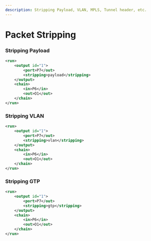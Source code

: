 ```yaml
---
description: Stripping Payload, VLAN, MPLS, Tunnel header, etc.
---
```


# Packet Stripping

### Stripping Payload

```xml
<run>
    <output id="1">
        <port>P7</out>
        <stripping>payload</stripping>
    </output>
    <chain>
        <in>P6</in>
        <out>O1</out>
    </chain>
</run>
```

### Stripping VLAN

```xml
<run>
    <output id="1">
        <port>P7</out>
        <stripping>vlan</stripping>
    </output>
    <chain>
        <in>P6</in>
        <out>O1</out>
    </chain>
</run>
```

### Stripping GTP

```xml
<run>
    <output id="1">
        <port>P7</out>
        <stripping>gtp</stripping>
    </output>
    <chain>
        <in>P6</in>
        <out>O1</out>
    </chain>
</run>
```
